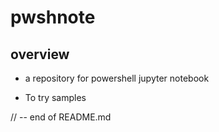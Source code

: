 # pwshnote

## overview

- a repository for powershell jupyter notebook

- To try samples

// -- end of README.md

